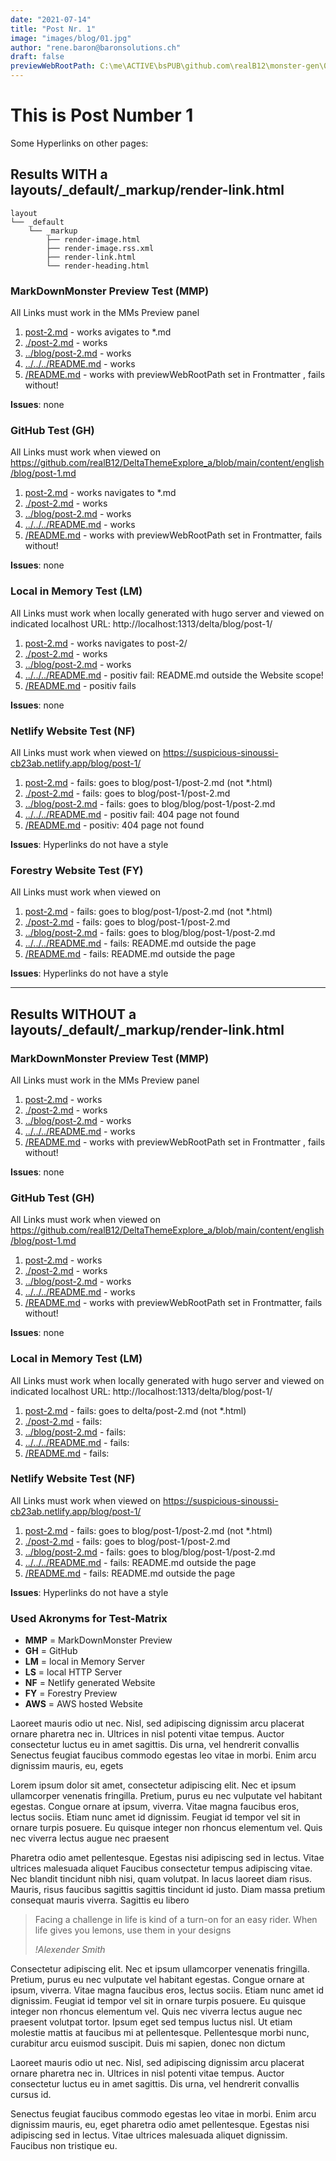 ```yaml
---
date: "2021-07-14"
title: "Post Nr. 1"
image: "images/blog/01.jpg"
author: "rene.baron@baronsolutions.ch"
draft: false
previewWebRootPath: C:\me\ACTIVE\bsPUB\github.com\realB12\monster-gen\07_EXP\8_TEC\THEMES\Delta\a\DeltaThemeExplore_a\
---
```



# This is Post Number 1
Some Hyperlinks on other pages: 

## Results WITH a layouts/_default/_markup/render-link.html

```plaintext
layout
└── _default
    └── _markup
        ├── render-image.html
        ├── render-image.rss.xml
        ├── render-link.html  
        └── render-heading.html
```

### MarkDownMonster Preview Test (MMP)
All Links must work in the MMs Preview panel
1. [post-2.md](post-2.md)                   - works avigates to *.md
2. [./post-2.md](./post-2.md)               - works
3. [../blog/post-2.md](../blog/post-2.md)   - works
4. [../../../README.md](../../../README.md) - works
5. [/README.md](/README.md)                 - works with previewWebRootPath set in Frontmatter , fails without!

**Issues**: none

### GitHub Test (GH)
All Links must work when viewed on https://github.com/realB12/DeltaThemeExplore_a/blob/main/content/english/blog/post-1.md

1. [post-2.md](post-2.md)                   - works navigates to *.md
2. [./post-2.md](./post-2.md)               - works
3. [../blog/post-2.md](../blog/post-2.md)   - works
4. [../../../README.md](../../../README.md) - works
5. [/README.md](/README.md)                 - works with previewWebRootPath set in Frontmatter, fails without!

**Issues**: none

### Local in Memory Test (LM)
All Links must work when locally generated with hugo server and viewed on indicated localhost URL: http://localhost:1313/delta/blog/post-1/

1. [post-2.md](post-2.md)                   - works navigates to post-2/
2. [./post-2.md](./post-2.md)               - works 
3. [../blog/post-2.md](../blog/post-2.md)   - works 
4. [../../../README.md](../../../README.md) - positiv fail: README.md outside the Website scope! 
5. [/README.md](/README.md)                 - positiv fails  

**Issues**: none

### Netlify Website Test (NF)
All Links must work when viewed on https://suspicious-sinoussi-cb23ab.netlify.app/blog/post-1/

1. [post-2.md](post-2.md)                   - fails: goes to blog/post-1/post-2.md (not *.html)
2. [./post-2.md](./post-2.md)               - fails: goes to blog/post-1/post-2.md 
3. [../blog/post-2.md](../blog/post-2.md)   - fails: goes to blog/blog/post-1/post-2.md 
4. [../../../README.md](../../../README.md) - positiv fail: 404 page not found
5. [/README.md](/README.md)                 - positiv: 404 page not found

**Issues**: Hyperlinks do not have a style

### Forestry Website Test (FY)
All Links must work when viewed on 

1. [post-2.md](post-2.md)                   - fails: goes to blog/post-1/post-2.md (not *.html)
2. [./post-2.md](./post-2.md)               - fails: goes to blog/post-1/post-2.md 
3. [../blog/post-2.md](../blog/post-2.md)   - fails: goes to blog/blog/post-1/post-2.md 
4. [../../../README.md](../../../README.md) - fails: README.md outside the page
5. [/README.md](/README.md)                 - fails: README.md outside the page

**Issues**: Hyperlinks do not have a style

---

## Results WITHOUT a layouts/_default/_markup/render-link.html

### MarkDownMonster Preview Test (MMP)
All Links must work in the MMs Preview panel
1. [post-2.md](post-2.md)                   - works
2. [./post-2.md](./post-2.md)               - works
3. [../blog/post-2.md](../blog/post-2.md)   - works
4. [../../../README.md](../../../README.md) - works
5. [/README.md](/README.md)                 - works with previewWebRootPath set in Frontmatter , fails without!

**Issues**: none

### GitHub Test (GH)
All Links must work when viewed on https://github.com/realB12/DeltaThemeExplore_a/blob/main/content/english/blog/post-1.md

1. [post-2.md](post-2.md)                   - works
2. [./post-2.md](./post-2.md)               - works
3. [../blog/post-2.md](../blog/post-2.md)   - works
4. [../../../README.md](../../../README.md) - works
5. [/README.md](/README.md)                 - works with previewWebRootPath set in Frontmatter, fails without!

**Issues**: none

### Local in Memory Test (LM)
All Links must work when locally generated with hugo server and viewed on indicated localhost URL: http://localhost:1313/delta/blog/post-1/

1. [post-2.md](post-2.md)                   - fails: goes to delta/post-2.md (not *.html)
2. [./post-2.md](./post-2.md)               - fails: 
3. [../blog/post-2.md](../blog/post-2.md)   - fails: 
4. [../../../README.md](../../../README.md) - fails: 
5. [/README.md](/README.md)                 - fails: 


### Netlify Website Test (NF)
All Links must work when viewed on https://suspicious-sinoussi-cb23ab.netlify.app/blog/post-1/

1. [post-2.md](post-2.md)                   - fails: goes to blog/post-1/post-2.md (not *.html)
2. [./post-2.md](./post-2.md)               - fails: goes to blog/post-1/post-2.md 
3. [../blog/post-2.md](../blog/post-2.md)   - fails: goes to blog/blog/post-1/post-2.md 
4. [../../../README.md](../../../README.md) - fails: README.md outside the page
5. [/README.md](/README.md)                 - fails: README.md outside the page

**Issues**: Hyperlinks do not have a style

### Used Akronyms for Test-Matrix
* **MMP** = MarkDownMonster Preview
* **GH** = GitHub
* **LM** = local in Memory Server
* **LS** = local HTTP Server
* **NF** = Netlify generated Website
* **FY** = Forestry Preview
* **AWS** = AWS hosted Website



Laoreet mauris odio ut nec. Nisl, sed adipiscing dignissim arcu placerat ornare pharetra nec in. Ultrices in nisl potenti vitae tempus. Auctor consectetur luctus eu in amet sagittis. Dis urna, vel hendrerit convallis Senectus feugiat faucibus commodo egestas leo vitae in morbi. Enim arcu dignissim mauris, eu, egets 

Lorem ipsum dolor sit amet, consectetur adipiscing elit. Nec et ipsum ullamcorper venenatis fringilla. Pretium, purus eu nec vulputate vel habitant egestas. Congue ornare at ipsum, viverra. Vitae magna faucibus eros, lectus sociis. Etiam nunc amet id dignissim. Feugiat id tempor vel sit in ornare turpis posuere. Eu quisque integer non rhoncus elementum vel. Quis nec viverra lectus augue nec praesent

Pharetra odio amet pellentesque. Egestas nisi adipiscing sed in lectus. Vitae ultrices malesuada aliquet Faucibus consectetur tempus adipiscing vitae. Nec blandit tincidunt nibh nisi, quam volutpat. In lacus laoreet diam risus. Mauris, risus faucibus sagittis sagittis tincidunt id justo. Diam massa pretium consequat mauris viverra. Sagittis eu libero

>Facing a challenge in life is kind of a turn-on for an easy rider. When life gives you lemons, use them in your designs
>
> <cite>!Alexender Smith</cite> 

Consectetur adipiscing elit. Nec et ipsum ullamcorper venenatis fringilla. Pretium, purus eu nec vulputate vel habitant egestas. Congue ornare at ipsum, viverra. Vitae magna faucibus eros, lectus sociis. Etiam nunc amet id dignissim. Feugiat id tempor vel sit in ornare turpis posuere. Eu quisque integer non rhoncus elementum vel. Quis nec viverra lectus augue nec praesent volutpat tortor. Ipsum eget sed tempus luctus nisl. Ut etiam molestie mattis at faucibus mi at pellentesque. Pellentesque morbi nunc, curabitur arcu euismod suscipit. Duis mi sapien, donec non dictum

Laoreet mauris odio ut nec. Nisl, sed adipiscing dignissim arcu placerat ornare pharetra nec in. Ultrices in nisl potenti vitae tempus. Auctor consectetur luctus eu in amet sagittis. Dis urna, vel hendrerit convallis cursus id.

Senectus feugiat faucibus commodo egestas leo vitae in morbi. Enim arcu dignissim mauris, eu, eget pharetra odio amet pellentesque. Egestas nisi adipiscing sed in lectus. Vitae ultrices malesuada aliquet dignissim. Faucibus non tristique eu.